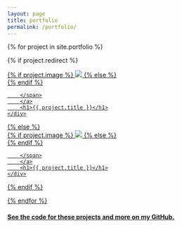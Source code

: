 ```yaml
---
layout: page
title: portfolio
permalink: /portfolio/
---
```


{% for project in site.portfolio %}

{% if project.redirect %}
<div class="project">
    <div class="thumbnail">
        <a href="{{ project.redirect }}" target="_blank">
        {% if project.image %}
        <img class="thumbnail" src="{{ project.image }}"/>
        {% else %}
        <div class="thumbnail blankbox"></div>
        {% endif %}    
        <span>

        </span>
        </a>
        <h1>{{ project.title }}</h1>
    </div>
</div>
{% else %}

<div class="project ">
    <div class="thumbnail">
        <a href="{{ site.baseurl }}{{ project.url }}">
        {% if project.image %}
        <img class="thumbnail" src="{{ project.image }}"/>
        {% else %}
        <div class="thumbnail blankbox"></div>
        {% endif %}    
        <span>

        </span>
        </a>
        <h1>{{ project.title }}</h1>
    </div>
</div>

{% endif %}

{% endfor %}

<h4 class="post-content">
See the code for these projects and more on my
<a href="https://github.com/DLakin01">GitHub.</a>
</h4>
